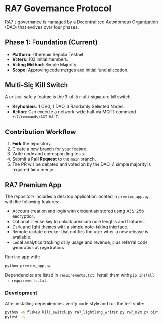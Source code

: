 # RA7 Governance Protocol

RA7's governance is managed by a Decentralized Autonomous Organization (DAO) that evolves over four phases.

## Phase 1: Foundation (Current)

*   **Platform**: Ethereum Sepolia Testnet.
*   **Voters**: 100 initial members.
*   **Voting Method**: Simple Majority.
*   **Scope**: Approving code merges and initial fund allocation.

## Multi-Sig Kill Switch

A critical safety feature is the 3-of-5 multi-signature kill switch.

*   **Keyholders**: 1 CVO, 1 DAO, 3 Randomly Selected Nodes.
*   **Action**: Can execute a network-wide halt via MQTT command `ra7/commands/AGI_HALT`.

## Contribution Workflow

1.  **Fork** the repository.
2.  Create a new branch for your feature.
3.  Write code and corresponding tests.
4.  Submit a **Pull Request** to the `main` branch.
5.  The PR will be debated and voted on by the DAO. A simple majority is required for a merge.

## RA7 Premium App

The repository includes a desktop application located in `premium_app.py` with the following features:

* Account creation and login with credentials stored using AES-256 encryption.
* Optional license key to unlock premium note lengths and features.
* Dark and light themes with a simple note-taking interface.
* Remote update checker that notifies the user when a new release is available.
* Local analytics tracking daily usage and revenue, plus referral code generation at registration.

Run the app with:

```bash
python premium_app.py
```

Dependencies are listed in `requirements.txt`. Install them with `pip install -r requirements.txt`.

### Development

After installing dependencies, verify code style and run the test suite:

```bash
python -m flake8 kill_switch.py ra7_lightlang_writer.py ra7_m2m.py birth_ritual.py eternal_clause.py cq_validator.py premium_app.py analytics.py update_checker.py test_analytics.py test_security.py
pytest -q
```
